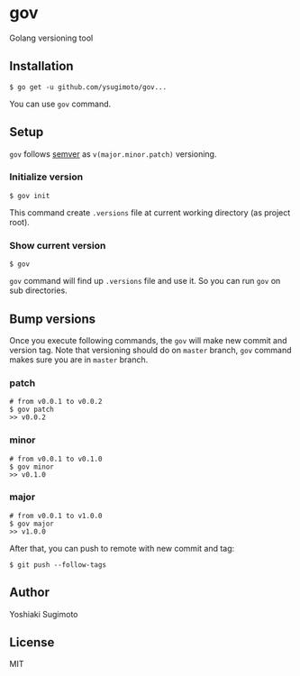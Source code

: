 # gov
Golang versioning tool

## Installation

```
$ go get -u github.com/ysugimoto/gov...
```

You can use `gov` command.

## Setup

`gov` follows [semver](https://semver.org/) as `v(major.minor.patch)` versioning.

### Initialize version

```
$ gov init
```

This command create `.versions` file at current working directory (as project root).

### Show current version

```
$ gov
```

`gov` command will find up `.versions` file and use it. So you can run `gov` on sub directories.

## Bump versions

Once you execute following commands, the `gov` will make new commit and version tag.
Note that versioning should do on `master` branch, `gov` command makes sure you are in `master` branch.

### patch

```
# from v0.0.1 to v0.0.2
$ gov patch
>> v0.0.2
```

### minor

```
# from v0.0.1 to v0.1.0
$ gov minor
>> v0.1.0
```
### major

```
# from v0.0.1 to v1.0.0
$ gov major
>> v1.0.0
```

After that, you can push to remote with new commit and tag:

```
$ git push --follow-tags
```

## Author

Yoshiaki Sugimoto

## License

MIT
